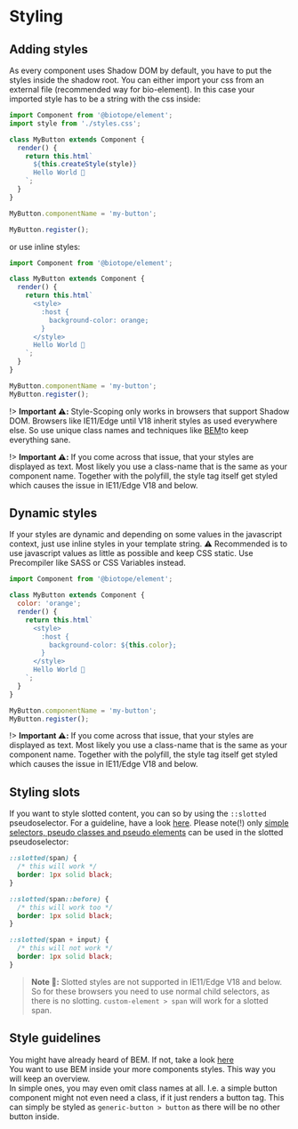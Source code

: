 # Styling

## Adding styles
As every component uses Shadow DOM by default, you have to put the styles inside the shadow root. You can either import your css from an external file (recommended way for bio-element). In this case your imported style has to be a string with the css inside:

```js
import Component from '@biotope/element';
import style from './styles.css';

class MyButton extends Component {
  render() {
    return this.html`
      ${this.createStyle(style)}
      Hello World 🐤
    `;
  }
}

MyButton.componentName = 'my-button';

MyButton.register();
```

or use inline styles:

```js
import Component from '@biotope/element';

class MyButton extends Component {
  render() {
    return this.html`
      <style>
        :host {
          background-color: orange;
        }
      </style>
      Hello World 🐤
    `;
  }
}

MyButton.componentName = 'my-button';
MyButton.register();
```

!> __Important ⚠️:__ Style-Scoping only works in browsers that support Shadow DOM. Browsers like IE11/Edge until V18 inherit styles as used everywhere else. So use unique class names and techniques like [BEM](http://getbem.com)to keep everything sane.

!> __Important ⚠️:__ If you come across that issue, that your styles are displayed as text. Most likely you use a class-name that is the same as your component name. Together with the polyfill, the style tag itself get styled which causes the issue in IE11/Edge V18 and below.

## Dynamic styles
If your styles are dynamic and depending on some values in the javascript context, just use inline styles in your template string. ⚠️ Recommended is to use javascript values as little as possible and keep CSS static. Use Precompiler like SASS or CSS Variables instead.

```js
import Component from '@biotope/element';

class MyButton extends Component {
  color: 'orange';
  render() {
    return this.html`
      <style>
        :host {
          background-color: ${this.color};
        }
      </style>
      Hello World 🐤
    `;
  }
}

MyButton.componentName = 'my-button';
MyButton.register();
```

!> __Important ⚠️:__ If you come across that issue, that your styles are displayed as text. Most likely you use a class-name that is the same as your component name. Together with the polyfill, the style tag itself get styled which causes the issue in IE11/Edge V18 and below.

## Styling slots
If you want to style slotted content, you can so by using the `::slotted` pseudoselector. For a guideline, have a look [here](https://developer.mozilla.org/en-US/docs/Web/CSS/::slotted). Please note(!) only [simple selectors, pseudo classes and pseudo elements](https://developer.mozilla.org/en-US/docs/Web/CSS/CSS_Selectors) can be used in the slotted pseudoselector:
```css
::slotted(span) {
  /* this will work */
  border: 1px solid black;
}

::slotted(span::before) {
  /* this will work too */
  border: 1px solid black;
}

::slotted(span + input) {
  /* this will not work */
  border: 1px solid black;
}
```
> __Note 📝:__ Slotted styles are not supported in IE11/Edge V18 and below. So for these browsers you need to use normal child selectors, as there is no slotting. `custom-element > span` will work for a slotted span.

## Style guidelines
You might have already heard of BEM. If not, take a look [here](http://getbem.com/introduction/)  
You want to use BEM inside your more components styles. This way you will keep an overview.  
In simple ones, you may even omit class names at all. I.e. a simple button component might not even need a class, if it just renders a button tag. This can simply be styled as `generic-button > button` as there will be no other button inside.
